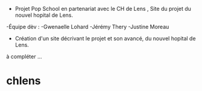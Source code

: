 - Projet Pop School en partenariat avec le CH de Lens , Site du projet du nouvel hopital de Lens.

-Équipe dèv : -Gwenaelle Lohard
              -Jérémy Thery
              -Justine Moreau

- Création d'un site décrivant le projet et son avancé, du nouvel hopital de Lens.

à compléter ...
# chlens
